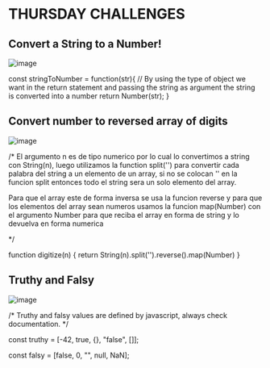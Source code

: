 # THURSDAY CHALLENGES


## Convert a String to a Number!

![image](https://user-images.githubusercontent.com/117783981/212460560-d4f78ad0-abf1-4d12-8204-bb1f0c64b605.png)


const stringToNumber = function(str){
  // By using the type of object we want in the return statement and passing the string as argument the string is converted into a number
  return Number(str);
}


## Convert number to reversed array of digits

![image](https://user-images.githubusercontent.com/117783981/212490364-f7ceda43-ded5-4a2f-be6a-e58d74f6ab5d.png)


/*
El argumento n es de tipo numerico por lo cual lo convertimos a string con
String(n), luego utilizamos la function split('') para convertir cada palabra
del string a un elemento de un array, si no se colocan '' en la funcion split
entonces todo el string sera un solo elemento del array.

Para que el array este de forma inversa se usa la funcion reverse y para que los
elementos del array sean numeros usamos la funcion map(Number) con el argumento
Number para que reciba el array en forma de string y lo devuelva en forma numerica

*/

function digitize(n) {
  return String(n).split('').reverse().map(Number)
}

## Truthy and Falsy

![image](https://user-images.githubusercontent.com/117783981/212524964-6bf40f26-6b85-4c00-ad87-b53006ab550c.png)


/*
Truthy and falsy values are defined by javascript, always check documentation.
*/

const truthy = [-42, true, {}, "false", []];

const falsy = [false, 0, "", null, NaN];



